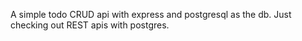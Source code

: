 A simple todo CRUD api with express and postgresql as the db. 
Just checking out REST apis with postgres.
